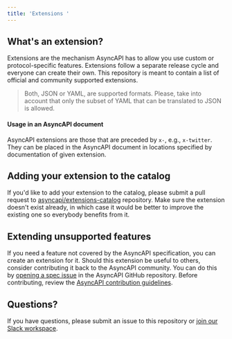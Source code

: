 ```yaml
---
title: 'Extensions ' 
---
```


## What's an extension?

Extensions are the mechanism AsyncAPI has to allow you use custom or protocol-specific features. Extensions follow a separate release cycle and everyone can create their own. This repository is meant to contain a list of official and community supported extensions.

> Both, JSON or YAML, are supported formats. Please, take into account that only the subset of YAML that can be translated to JSON is allowed.


#### Usage in an AsyncAPI document
AsyncAPI extensions are those that are preceded by `x-`, e.g., `x-twitter`. They can be placed in the AsyncAPI document in locations specified by documentation of given extension.

## Adding your extension to the catalog

If you'd like to add your extension to the catalog, please submit a pull request to [asyncapi/extensions-catalog](https://github.com/asyncapi/extensions-catalog) repository. Make sure the extension doesn't exist already, in which case it would be better to improve the existing one so everybody benefits from it.

## Extending unsupported features

If you need a feature not covered by the AsyncAPI specification, you can create an extension for it. Should this extension be useful to others, consider contributing it back to the AsyncAPI community. You can do this by [opening a spec issue](https://github.com/asyncapi/spec) in the AsyncAPI GitHub repository. Before contributing, review the [AsyncAPI contribution guidelines](https://github.com/asyncapi/spec/blob/master/CONTRIBUTING.md).


## Questions?

If you have questions, please submit an issue to this repository or [join our Slack workspace](https://asyncapi.com/slack-invite).